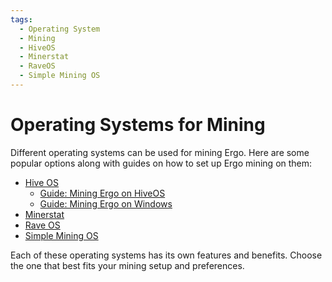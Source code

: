 ```yaml
---
tags:
  - Operating System
  - Mining
  - HiveOS
  - Minerstat
  - RaveOS
  - Simple Mining OS
---
```


# Operating Systems for Mining

Different operating systems can be used for mining Ergo. Here are some popular options along with guides on how to set up Ergo mining on them:

- [Hive OS](https://hiveos.farm/)
  - [Guide: Mining Ergo on HiveOS](https://ergoplatform.org/en/blog/2022-03-22-mining-ergo-on-hiveos/)
  - [Guide: Mining Ergo on Windows](https://ergoplatform.org/en/blog/2022-03-17-mining-ergo-on-windows/)
- [Minerstat](https://minerstat.com/)
- [Rave OS](https://raveos.com/)
- [Simple Mining OS](https://simplemining.net/)

Each of these operating systems has its own features and benefits. Choose the one that best fits your mining setup and preferences.
